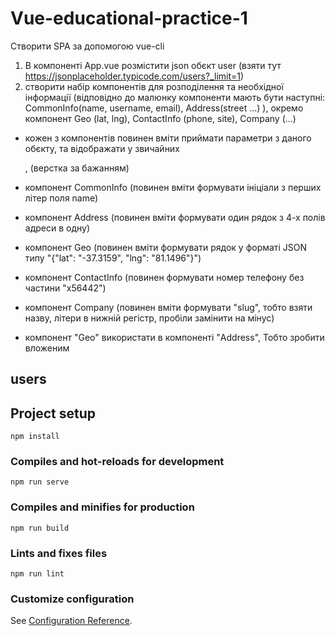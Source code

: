 # Vue-educational-practice-1

Створити SPA за допомогою vue-cli

1. В компоненті App.vue розмістити json обєкт user (взяти тут https://jsonplaceholder.typicode.com/users?_limit=1)
2. створити набір компонентів для розподілення та необхідної інформації (відповідно до малюнку компоненти мають бути наступні: CommonInfo(name, username, email), Address(street ...) ), окремо компонент Geo (lat, lng), ContactInfo (phone, site), Company (...)

 - кожен з компонентів повинен вміти приймати параметри з даного обєкту, та відображати у звичайних <p>, (верстка за бажанням)

 - компонент CommonInfo (повинен вміти формувати ініціали з перших літер поля name)

 - компонент Address (повинен вміти формувати один рядок з 4-х полів адреси в одну)

 - компонент Geo (повинен вміти формувати рядок у форматі JSON типу "{"lat": "-37.3159", "lng": "81.1496"}")

 - компонент ContactInfo (повинен формувати номер телефону без частини "x56442")

 - компонент Company (повинен вміти формувати "slug", тобто взяти назву, літери в нижній регістр, пробіли замінити на мінус)

 - компонент "Geo" використати в компоненті "Address", Тобто зробити вложеним

## users

## Project setup
```
npm install
```

### Compiles and hot-reloads for development
```
npm run serve
```

### Compiles and minifies for production
```
npm run build
```

### Lints and fixes files
```
npm run lint
```

### Customize configuration
See [Configuration Reference](https://cli.vuejs.org/config/).
